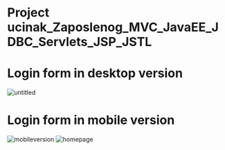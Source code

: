 # Project ucinak_Zaposlenog_MVC_JavaEE_JDBC_Servlets_JSP_JSTL
# Login form in desktop version
![untitled](https://user-images.githubusercontent.com/28143840/35973864-d62a9362-0c8b-11e8-9e7a-72bc7e8c74a7.png)
# Login form in mobile version
![mobileversion](https://user-images.githubusercontent.com/28143840/35974158-c360ea00-0c8c-11e8-8c1c-6553355b6e1d.png)
![homepage](https://user-images.githubusercontent.com/28143840/37027329-5496fbbe-2131-11e8-8863-e72ead95804e.png)

